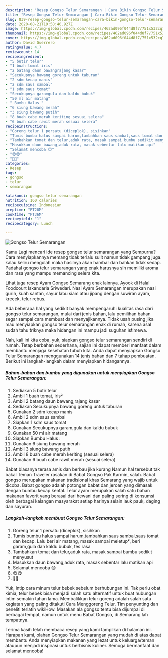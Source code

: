 ```yaml
---
description: "Resep Gongso Telur Semarangan | Cara Bikin Gongso Telur Semarangan Yang Enak Banget"
title: "Resep Gongso Telur Semarangan | Cara Bikin Gongso Telur Semarangan Yang Enak Banget"
slug: 839-resep-gongso-telur-semarangan-cara-bikin-gongso-telur-semarangan-yang-enak-banget
date: 2020-08-21T19:58:40.927Z
image: https://img-global.cpcdn.com/recipes/462ad096f044d8f7/751x532cq70/gongso-telur-semarangan-foto-resep-utama.jpg
thumbnail: https://img-global.cpcdn.com/recipes/462ad096f044d8f7/751x532cq70/gongso-telur-semarangan-foto-resep-utama.jpg
cover: https://img-global.cpcdn.com/recipes/462ad096f044d8f7/751x532cq70/gongso-telur-semarangan-foto-resep-utama.jpg
author: David Guerrero
ratingvalue: 4.7
reviewcount: 14
recipeingredient:
- "5 butir telur"
- "1 buah tomat iris"
- "2 batang daun bawangrajang kasar"
- "Secukupnya bawang goreng untuk taburan"
- "2 sdm kecap manis"
- "2 sdm saus sambal"
- "1 sdm saus tomat"
- "Secukupnya garamgula dan kaldu bubuk"
- "50 ml air matang"
- " Bumbu Halus "
- "6 siung bawang merah"
- "3 siung bawang putih"
- "8 buah cabe merah keriting sesuai selera"
- "6 buah cabe rawit merah sesuai selera"
recipeinstructions:
- "Goreng telur 1 persatu (diceplok), sisihkan"
- "Tumis bumbu halus sampai harum,tambahkan saus sambal,saus tomat dan kecap. Lalu beri air matang, masak sampai meletup², beri garam,gula dan kaldu bubuk, tes rasa"
- "Tambahkan tomat dan telur,aduk rata, masak sampai bumbu sedikit menyusut"
- "Masukkan daun bawang,aduk rata, masak sebentar lalu matikan api"
- "Selamat mencoba 😊"
- "😋😋"
- "🤤🤤"
categories:
- Resep
tags:
- gongso
- telur
- semarangan

katakunci: gongso telur semarangan 
nutrition: 160 calories
recipecuisine: Indonesian
preptime: "PT20M"
cooktime: "PT36M"
recipeyield: "1"
recipecategory: Lunch

---
```



![Gongso Telur Semarangan](https://img-global.cpcdn.com/recipes/462ad096f044d8f7/751x532cq70/gongso-telur-semarangan-foto-resep-utama.jpg)

Kamu Lagi mencari ide resep gongso telur semarangan yang Sempurna? Cara menyiapkannya memang tidak terlalu sulit namun tidak gampang juga. kalau keliru mengolah maka hasilnya akan hambar dan bahkan tidak sedap. Padahal gongso telur semarangan yang enak harusnya sih memiliki aroma dan rasa yang mampu memancing selera kita.

Lihat juga resep Ayam Gongso Semarang enak lainnya. Ayook di Halal Foodcourt Iskandaria Sriwedari. Nasi Ayam Semarangan merupakan nasi gurih, kuah santan, sayur labu siam atau jipang dengan suwiran ayam, krecek, telur rebus.

Ada beberapa hal yang sedikit banyak mempengaruhi kualitas rasa dari gongso telur semarangan, mulai dari jenis bahan, lalu pemilihan bahan segar sampai cara membuat dan menyajikannya. Tidak usah pusing jika mau menyiapkan gongso telur semarangan enak di rumah, karena asal sudah tahu triknya maka hidangan ini mampu jadi suguhan istimewa.


Nah, kali ini kita coba, yuk, siapkan gongso telur semarangan sendiri di rumah. Tetap berbahan sederhana, sajian ini dapat memberi manfaat dalam membantu menjaga kesehatan tubuh kita. Anda dapat menyiapkan Gongso Telur Semarangan menggunakan 14 jenis bahan dan 7 tahap pembuatan. Berikut ini langkah-langkah dalam menyiapkan hidangannya.

<!--inarticleads1-->

##### Bahan-bahan dan bumbu yang digunakan untuk menyiapkan Gongso Telur Semarangan:

1. Sediakan 5 butir telur
1. Ambil 1 buah tomat, iris²
1. Ambil 2 batang daun bawang,rajang kasar
1. Sediakan Secukupnya bawang goreng untuk taburan
1. Gunakan 2 sdm kecap manis
1. Ambil 2 sdm saus sambal
1. Siapkan 1 sdm saus tomat
1. Gunakan Secukupnya garam,gula dan kaldu bubuk
1. Gunakan 50 ml air matang
1. Siapkan  Bumbu Halus :
1. Gunakan 6 siung bawang merah
1. Ambil 3 siung bawang putih
1. Ambil 8 buah cabe merah keriting (sesuai selera)
1. Gunakan 6 buah cabe rawit merah (sesuai selera)


Babat biasanya terasa amis dan berbau jika kurang Namun hal tersebut tak bakal Teman Traveler rasakan di Babat Gongso Pak Karmin, salah. Babat gongso merupakan makanan tradisional khas Semarang yang wajib untuk dicoba. Babat gongso adalah potongan babat dan jeroan yang dimasak dengan bumbu kecap kental. Telur ayam merupakan salah satu bahan makanan favorit yang berasal dari hewani dan paling sering di konsumsi oleh berbagai kalangan masyarakat setiap harinya selain lauk pauk, daging dan sayuran. 

<!--inarticleads2-->

##### Langkah-langkah membuat Gongso Telur Semarangan:

1. Goreng telur 1 persatu (diceplok), sisihkan
1. Tumis bumbu halus sampai harum,tambahkan saus sambal,saus tomat dan kecap. Lalu beri air matang, masak sampai meletup², beri garam,gula dan kaldu bubuk, tes rasa
1. Tambahkan tomat dan telur,aduk rata, masak sampai bumbu sedikit menyusut
1. Masukkan daun bawang,aduk rata, masak sebentar lalu matikan api
1. Selamat mencoba 😊
1. 😋😋
1. 🤤🤤


Yuk, intip cara minum telur bebek sebelum berhubungan ini. Tak perlu obat kimia, telur bebek bisa menjadi salah satu alternatif untuk buat hubungan intim semakin tahan lama. Membalikkan telur goreng adalah salah satu kegiatan yang paling ditakuti Cara Menggoreng Telur. Tim penyunting dan peneliti terlatih wikiHow. Masakan ala gongso tentu bisa dijumpai di berbagai tempat, namun untuk menu Babat Gongso, di Semarang lah tempatnya. 

Terima kasih telah membaca resep yang kami tampilkan di halaman ini. Harapan kami, olahan Gongso Telur Semarangan yang mudah di atas dapat membantu Anda menyiapkan makanan yang lezat untuk keluarga/teman ataupun menjadi inspirasi untuk berbisnis kuliner. Semoga bermanfaat dan selamat mencoba!
